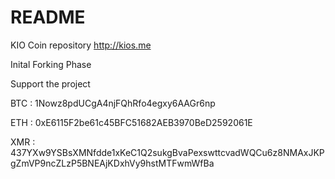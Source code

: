 # README
KIO Coin repository
http://kios.me

Inital Forking Phase

Support the project

BTC : 1Nowz8pdUCgA4njFQhRfo4egxy6AAGr6np

ETH : 0xE6115F2be61c45BFC51682AEB3970BeD2592061E

XMR : 437YXw9YSBsXMNfdde1xKeC1Q2sukgBvaPexswttcvadWQCu6z8NMAxJKPgZmVP9ncZLzP5BNEAjKDxhVy9hstMTFwmWfBa

